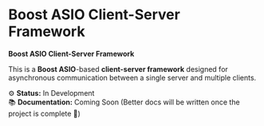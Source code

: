 # Boost ASIO Client-Server Framework

**Boost ASIO Client-Server Framework**

This is a **Boost ASIO**-based **client-server framework** designed for asynchronous communication between a single server and multiple clients.

⚙️ **Status:** In Development  
📚 **Documentation:** Coming Soon (Better docs will be written once the project is complete 🙏)
